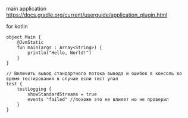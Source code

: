 main application 
https://docs.gradle.org/current/userguide/application_plugin.html

for kotlin
```
object Main {
    @JvmStatic
    fun main(args : Array<String>) {
        println("Hello, World!")
    }
}
```

```
// Включить вывод стандартного потока вывода и ошибок в консоль во время тестирования в случае если тест упал
test {
    testLogging {
        showStandardStreams = true
        events "failed" //похоже это не влияет но не проверил
    }
}
```